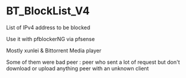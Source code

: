 # BT_BlockList_V4
List of IPv4 address to be blocked

Use it with pfblockerNG via pfsense

Mostly xunlei & Bittorrent Media player

Some of them were bad peer :
peer who sent a lot of request but don't download or upload anything
peer with an unknown client
